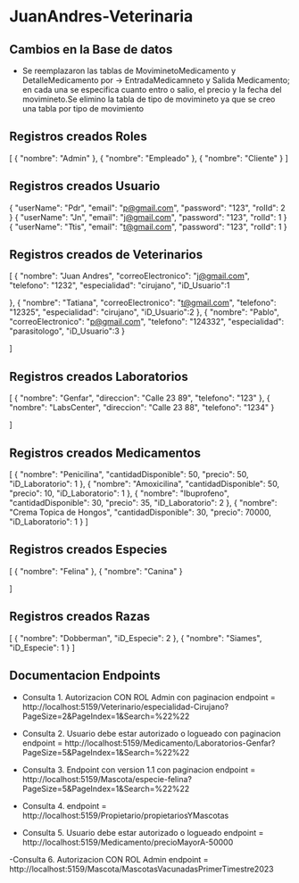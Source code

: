 # JuanAndres-Veterinaria

## Cambios en la Base de datos

 - Se reemplazaron las tablas de MoviminetoMedicamento y DetalleMedicamento por -> EntradaMedicamneto y Salida Medicamento; en cada  una se especifica cuanto entro o salio, el precio y la fecha del movimineto.Se elimino la tabla de tipo de movimineto ya que se creo una tabla por tipo de movimiento 
## Registros creados Roles 
[
  {
    "nombre": "Admin"
  },
{
    "nombre": "Empleado"
  },
{
    "nombre": "Cliente"
  }
]
## Registros creados Usuario 
{
  "userName": "Pdr",
  "email": "p@gmail.com",
  "password": "123",
  "rolId": 2
}
{
  "userName": "Jn",
  "email": "j@gmail.com",
  "password": "123",
  "rolId": 1
}
{
  "userName": "Ttis",
  "email": "t@gmail.com",
  "password": "123",
  "rolId": 1
}
## Registros creados de Veterinarios 
[
  {
    "nombre": "Juan Andres",
    "correoElectronico": "j@gmail.com",
    "telefono": "1232",
    "especialidad": "cirujano",
"iD_Usuario":1

  },
{
    "nombre": "Tatiana",
    "correoElectronico": "t@gmail.com",
    "telefono": "12325",
    "especialidad": "cirujano",
"iD_Usuario":2
  },
{
    "nombre": "Pablo",
    "correoElectronico": "p@gmail.com",
    "telefono": "124332",
    "especialidad": "parasitologo",
"iD_Usuario":3
  }

]
## Registros creados Laboratorios
[
  {
    "nombre": "Genfar",
    "direccion": "Calle 23 89",
    "telefono": "123"
  },
{
    "nombre": "LabsCenter",
    "direccion": "Calle 23 88",
    "telefono": "1234"
  }

]
## Registros creados Medicamentos 
[
  {
    "nombre": "Penicilina",
    "cantidadDisponible": 50,
    "precio": 50,
    "iD_Laboratorio": 1
  },
{
    "nombre": "Amoxicilina",
    "cantidadDisponible": 50,
    "precio": 10,
    "iD_Laboratorio": 1
  },
{
    "nombre": "Ibuprofeno",
    "cantidadDisponible": 30,
    "precio": 35,
    "iD_Laboratorio": 2
  },
    {
    "nombre": "Crema Topica de Hongos",
    "cantidadDisponible": 30,
    "precio": 70000,
    "iD_Laboratorio": 1
  }
]
##  Registros creados Especies 
 [
  {
    "nombre": "Felina"
  },
{
    "nombre": "Canina"
  }

]
##  Registros creados Razas
[
  {
    "nombre": "Dobberman",
    "iD_Especie": 2
  },
 {
    "nombre": "Siames",
    "iD_Especie": 1
  }
]

## Documentacion Endpoints
- Consulta 1. Autorizacion  CON ROL Admin con paginacion
endpoint = http://localhost:5159/Veterinario/especialidad-Cirujano?PageSize=2&PageIndex=1&Search=%22%22

- Consulta 2. Usuario debe estar autorizado o logueado con paginacion
endpoint  = http://localhost:5159/Medicamento/Laboratorios-Genfar?PageSize=5&PageIndex=1&Search=%22%22

- Consulta 3. Endpoint con version 1.1 con paginacion
endpoint = http://localhost:5159/Mascota/especie-felina?PageSize=5&PageIndex=1&Search=%22%22

- Consulta 4. 
endpoint = http://localhost:5159/Propietario/propietariosYMascotas

- Consulta 5. Usuario debe estar autorizado o logueado
endpoint = http://localhost:5159/Medicamento/precioMayorA-50000

-Consulta 6. Autorizacion  CON ROL Admin
endpoint = http://localhost:5159/Mascota/MascotasVacunadasPrimerTimestre2023